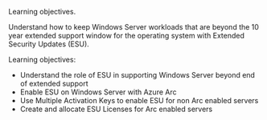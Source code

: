 Learning objectives.

Understand how to keep Windows Server workloads that are beyond the 10 year extended support window for the operating system with Extended Security Updates (ESU).

Learning objectives:

- Understand the role of ESU in supporting Windows Server beyond end of extended support
- Enable ESU on Windows Server with Azure Arc
- Use Multiple Activation Keys to enable ESU for non Arc enabled servers
- Create and allocate ESU Licenses for Arc enabled servers